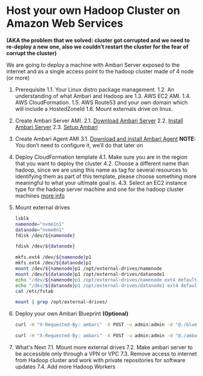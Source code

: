 # Host your own Hadoop Cluster on Amazon Web Services #

**(AKA the problem that we solved: cluster got corrupted and we need to re-deploy a new one, also we couldn’t restart the cluster for the fear of corrupt the cluster)**

We are going to deploy a machine with Ambari Server exposed to the internet and as a single access point to the hadoop cluster made of 4 node (or more)

1. Prerequisite
  1.1. Your Linux distro package management.
  1.2. An understanding of what Ambari and Hadoop are
  1.3. AWS EC2 AMI.
  1.4. AWS CloudFormation.
  1.5. AWS Route53 and your own domain which will include  a HostedZoneId
  1.6. Mount externals drive on linux.
2. Create Ambari Server AMI.
  2.1. [Download Ambari Server](https://docs.cloudera.com/HDPDocuments/Ambari-2.7.4.0/bk_ambari-installation/content/download_the_ambari_repo.html "Download the Ambari Repository")
  2.2. [Install Ambari Server](https://docs.cloudera.com/HDPDocuments/Ambari-2.7.4.0/bk_ambari-installation/content/install-ambari-server.html "Install the Ambari Server")
  2.3. [Setup Ambari](https://docs.cloudera.com/HDPDocuments/Ambari-2.7.4.0/bk_ambari-installation/content/set_up_the_ambari_server.html "Set Up the Ambari Server")
3. Create Ambari Agent AMI
  3.1. [Download and install Ambari Agent](https://docs.cloudera.com/HDPDocuments/Ambari-2.7.4.0/administering-ambari/content/amb_installing_ambari_agents_manually.html "Installing Ambari agents manually") **NOTE:** You don’t need to configure it, we’ll do that later on
4. Deploy CloudFormation template
  4.1. Make sure you are in the region that you want to deploy the cluster
  4.2. Choose a different name than hadoop, since we are using this name as tag for several resources to identifying them as part of this template, please choose something more meaningful to what your ultimate goal is.
  4.3. Select an EC2 instance type for the hadoop server machine and one for the hadoop cluster machines [more info](https://aws.amazon.com/ec2/instance-types/ "Amazon EC2 Instance Types")

5. Mount external drives

    ```sh
    lsblk
    namenode="nvme1n1"
    datanode="nvme0n1"
    fdisk /dev/${namenode}

    fdisk /dev/${datanode}

    mkfs.ext4 /dev/${namenode}p1
    mkfs.ext4 /dev/${datanode}p1
    mount /dev/${namenode}p1 /opt/external-drives/namenode
    mount /dev/${datanode}p1 /opt/external-drives/datanode1
    echo "/dev/${namenode}p1 /opt/external-drives/namenode ext4 defaults 0 0" >>/etc/fstab
    echo "/dev/${datanode}p1 /opt/external-drives/datanode1 ext4 defaults 0 0" >>/etc/fstab
    cat /etc/fstab

    mount | grep /opt/external-drives/
    ```

6. Deploy your own Ambari Blueprint **(Optional)**

    ```sh
    curl -H "X-Requested-By: ambari" -X POST -u admin:admin -d "@./blueprint.json" "http://127.0.0.1:8080/api/v1/blueprints/${ClusterName}_blueprint"

    curl -H "X-Requested-By: ambari" -X POST -u admin:admin -d "@./ambari.map2.json" "http://127.0.0.1:8080/api/v1/clusters/${ClusterName}"
    ```

7. What's Next
  7.1. Mount more external drives
  7.2. Make ambari server to be accessible only through a VPN or VPC
  7.3. Remove access to internet from Hadoop cluster and work with private repositories for software updates
  7.4. Add more Hadoop Workers
